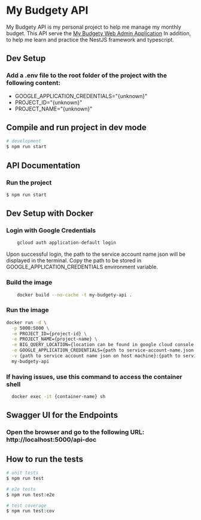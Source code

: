 # My Budgety API

My Budgety API is my personal project to help me manage my monthly budget.
This API serve the [My Budgety Web Admin Application](https://github.com/wizgurl101/my-budgety-admin-web-app)
In addition, to help me learn and practice the NestJS framework and typescript.

## Dev Setup

### Add a .env file to the root folder of the project with the following content:

- GOOGLE_APPLICATION_CREDENTIALS="{unknown}"
- PROJECT_ID="{unknown}"
- PROJECT_NAME="{unknown}"

## Compile and run project in dev mode

```bash
# development
$ npm run start
```

## API Documentation

### Run the project
```bash
$ npm run start
```

## Dev Setup with Docker

### Login with Google Credentials
```bash
    gcloud auth application-default login
```

Upon successful login, the path to the service account name json will be displayed in the terminal. Copy the path to be stored in GOOGLE_APPLICATION_CREDENTIALS environment variable.

### Build the image
```bash
    docker build --no-cache -t my-budgety-api .
```

### Run the image
```bash     
docker run -d \
  -p 5000:5000 \
  -e PROJECT_ID={project-id} \
  -e PROJECT_NAME={project-name} \
  -e BIG_QUERY_LOCATION={location can be found in google cloud console for the dataset} \
  -e GOOGLE_APPLICATION_CREDENTIALS={path to service-account-name.json in container} \
  -v {path to service account name json on host machine}:{path to service-account-name.json in container} \
  my-budgety-api
```

### If having issues, use this command to access the container shell
```bash
  docker exec -it {container-name} sh
```

## Swagger UI for the Endpoints
### Open the browser and go to the following URL: http://localhost:5000/api-doc

## How to run the tests

```bash
# unit tests
$ npm run test

# e2e tests
$ npm run test:e2e

# test coverage
$ npm run test:cov
```
